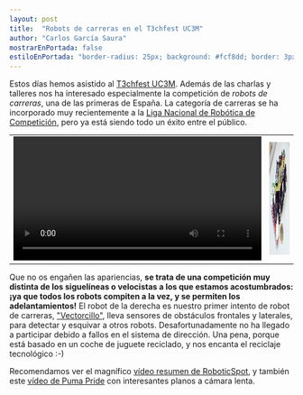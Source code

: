 ```yaml
---
layout: post
title:  "Robots de carreras en el T3chfest UC3M"
author: "Carlos García Saura"
mostrarEnPortada: false
estiloEnPortada: "border-radius: 25px; background: #fcf8dd; border: 3px solid #fcdb05; padding: 20px; width: 90%;"
---
```


Estos días hemos asistido al [T3chfest UC3M](https://t3chfest.uc3m.es/2016/).
Además de las charlas y talleres nos ha interesado especialmente la competición de _robots de carreras_, una de las primeras de España.
La categoría de carreras se ha incorporado muy recientemente a la [Liga Nacional de Robótica de Competición](http://lnrc.es), pero ya está siendo todo un éxito entre el público.

<table border="0" width="100%">
  <tr>
    <td>
      <a href="https://www.youtube.com/watch?v=AQY8qR8XHqY" target="_blank">
        <video height="220px" autoplay loop>
        <source src="/historia/eventos/2016_T3chFest_UC3M/2016_t3chfest_UC3M_carrerasLNRC.mp4" type="video/mp4">
        Error mostrando video.
        </video>
        <br/>
      </a>
    </td>
    <td>
      <img src="/historia/eventos/2016_T3chFest_UC3M/2016_robot_de_carreras_fail_carlos.jpg" height="200px"/><br/>
    </td>
  </tr>
</table>

Que no os engañen las apariencias, **se trata de una competición muy distinta de los siguelíneas o velocistas a los que estamos acostumbrados: ¡ya que todos los robots compiten a la vez, y se permiten los adelantamientos!** El robot de la derecha es nuestro primer intento de robot de carreras, ["Vectorcillo"](https://github.com/CRM-UAM/racerRobots/tree/master/vectorcillo), lleva sensores de obstáculos frontales y laterales, para detectar y esquivar a otros robots. Desafortunadamente no ha llegado a participar debido a fallos en el sistema de dirección. Una pena, porque está basado en un coche de juguete reciclado, y nos encanta el reciclaje tecnológico :-)

Recomendamos ver el magnífico [vídeo resumen de RoboticSpot](https://www.youtube.com/watch?v=OtwLZbpR864), y también este [vídeo de Puma Pride](https://www.youtube.com/watch?v=AQY8qR8XHqY) con interesantes planos a cámara lenta.


